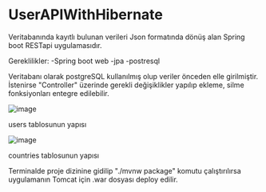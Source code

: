 # UserAPIWithHibernate
 Veritabanında kayıtlı bulunan verileri Json formatında dönüş alan Spring boot RESTapi uygulamasıdır.
 
 Gereklilikler:
 -Spring boot web
 -jpa
 -postresql
 
 Veritabanı olarak postgreSQL kullanılmış olup veriler önceden elle girilmiştir. İstenirse "Controller" üzerinde gerekli değişiklikler yapılıp ekleme, silme fonksiyonları entegre edilebilir.
 
 ![image](https://user-images.githubusercontent.com/17264859/156495052-1c228e09-d8fb-4e3f-b759-cf13b3ddd6f3.png)

users tablosunun yapısı

![image](https://user-images.githubusercontent.com/17264859/156495115-12ca1828-74c9-4b58-95fc-c1857df88f01.png)

countries tablosunun yapısı
 
 Terminalde proje dizinine gidilip "./mvnw package" komutu çalıştırılırsa uygulamanın Tomcat için .war dosyası deploy edilir.
